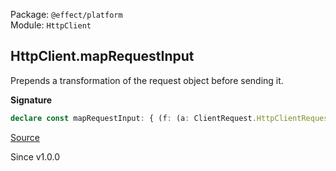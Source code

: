 Package: `@effect/platform`<br />
Module: `HttpClient`<br />

## HttpClient.mapRequestInput

Prepends a transformation of the request object before sending it.

**Signature**

```ts
declare const mapRequestInput: { (f: (a: ClientRequest.HttpClientRequest) => ClientRequest.HttpClientRequest): <E, R>(self: HttpClient.With<E, R>) => HttpClient.With<E, R>; <E, R>(self: HttpClient.With<E, R>, f: (a: ClientRequest.HttpClientRequest) => ClientRequest.HttpClientRequest): HttpClient.With<E, R>; }
```

[Source](https://github.com/Effect-TS/effect/tree/main/packages/platform/src/HttpClient.ts#L445)

Since v1.0.0